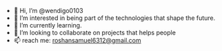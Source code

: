 - 👋 Hi, I’m @wendigo0103
- 👀 I’m interested in being part of the technologies that shape the future.
- 🌱 I’m currently learning.
- 💞️ I’m looking to collaborate on projects that helps people 
- 📫 reach me: roshansamuel6312@gmail.com

<!---
wendigo0103/wendigo0103 is a ✨ special ✨ repository because its `README.md` (this file) appears on your GitHub profile.
You can click the Preview link to take a look at your changes.
--->
